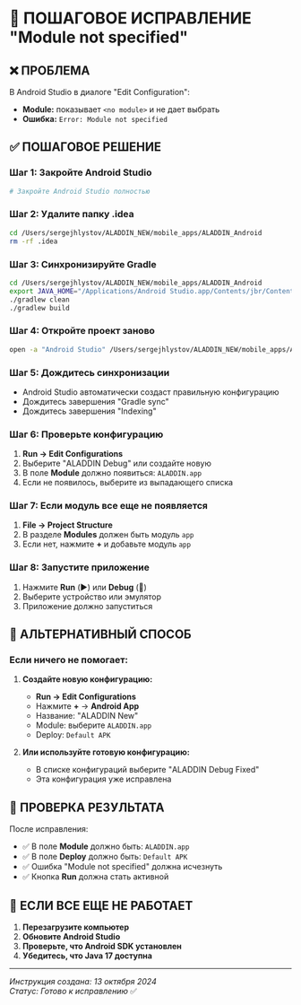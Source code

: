 # 🔧 ПОШАГОВОЕ ИСПРАВЛЕНИЕ "Module not specified"

## ❌ **ПРОБЛЕМА**
В Android Studio в диалоге "Edit Configuration":
- **Module:** показывает `<no module>` и не дает выбрать
- **Ошибка:** `Error: Module not specified`

## ✅ **ПОШАГОВОЕ РЕШЕНИЕ**

### **Шаг 1: Закройте Android Studio**
```bash
# Закройте Android Studio полностью
```

### **Шаг 2: Удалите папку .idea**
```bash
cd /Users/sergejhlystov/ALADDIN_NEW/mobile_apps/ALADDIN_Android
rm -rf .idea
```

### **Шаг 3: Синхронизируйте Gradle**
```bash
cd /Users/sergejhlystov/ALADDIN_NEW/mobile_apps/ALADDIN_Android
export JAVA_HOME="/Applications/Android Studio.app/Contents/jbr/Contents/Home"
./gradlew clean
./gradlew build
```

### **Шаг 4: Откройте проект заново**
```bash
open -a "Android Studio" /Users/sergejhlystov/ALADDIN_NEW/mobile_apps/ALADDIN_Android
```

### **Шаг 5: Дождитесь синхронизации**
- Android Studio автоматически создаст правильную конфигурацию
- Дождитесь завершения "Gradle sync"
- Дождитесь завершения "Indexing"

### **Шаг 6: Проверьте конфигурацию**
1. **Run → Edit Configurations**
2. Выберите "ALADDIN Debug" или создайте новую
3. В поле **Module** должно появиться: `ALADDIN.app`
4. Если не появилось, выберите из выпадающего списка

### **Шаг 7: Если модуль все еще не появляется**
1. **File → Project Structure**
2. В разделе **Modules** должен быть модуль `app`
3. Если нет, нажмите **+** и добавьте модуль `app`

### **Шаг 8: Запустите приложение**
1. Нажмите **Run** (▶️) или **Debug** (🐛)
2. Выберите устройство или эмулятор
3. Приложение должно запуститься

## 🚀 **АЛЬТЕРНАТИВНЫЙ СПОСОБ**

### **Если ничего не помогает:**

1. **Создайте новую конфигурацию:**
   - **Run → Edit Configurations**
   - Нажмите **+** → **Android App**
   - Название: "ALADDIN New"
   - Module: выберите `ALADDIN.app`
   - Deploy: `Default APK`

2. **Или используйте готовую конфигурацию:**
   - В списке конфигураций выберите "ALADDIN Debug Fixed"
   - Эта конфигурация уже исправлена

## 📱 **ПРОВЕРКА РЕЗУЛЬТАТА**

После исправления:
- ✅ В поле **Module** должно быть: `ALADDIN.app`
- ✅ В поле **Deploy** должно быть: `Default APK`
- ✅ Ошибка "Module not specified" должна исчезнуть
- ✅ Кнопка **Run** должна стать активной

## 🎯 **ЕСЛИ ВСЕ ЕЩЕ НЕ РАБОТАЕТ**

1. **Перезагрузите компьютер**
2. **Обновите Android Studio**
3. **Проверьте, что Android SDK установлен**
4. **Убедитесь, что Java 17 доступна**

---
*Инструкция создана: 13 октября 2024*  
*Статус: Готово к исправлению* ✅
